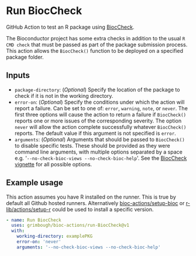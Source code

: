 # Run BiocCheck

GitHub Action to test an R package using [BiocCheck](https://bioconductor.org/packages/BiocCheck/).

The Bioconductor project has some extra checks in addition to the usual `R CMD check` that must be passed as part of the package submission process.  This action allows the `BiocCheck()` function to be deployed on a specified package folder.

## Inputs

- `package-directory`: (*Optional*) Specify the location of the package to check if it is not in the working directory.
- `error-on`: (*Optional*) Specify the conditions under which the action will report a failure.  Can be set to one of: `error`, `warning`, `note`, or `never`.  The first three options will cause the action to return a failure if `BiocCheck()` reports one or more issues of the corresponding severity.  The option `never` will allow the action complete successfully whatever `BiocCheck()` reports.  The default value if this argument is not specified is `error`.
- `arguments`: (*Optional*) Arguments that should be passed to `BiocCheck()` to disable specific tests.  These should be provided as they were command line arguments, with multiple options separated by a space e.g. '`--no-check-bioc-views --no-check-bioc-help`'. See the [BiocCheck vignette](https://bioconductor.org/packages/release/bioc/vignettes/BiocCheck/inst/doc/BiocCheck.html#using-bioccheck) for all possible options.

## Example usage

This action assumes you have R installed on the runner.  This is true by default all Github hosted runners.  Alternatively [bioc-actions/setup-bioc](https://github.com/grimbough/bioc-actions/tree/v1/setup-bioc) or [r-lib/actions/setup-r](https://github.com/r-lib/actions/tree/v2/setup-r) could be used to install a specific version.

```yaml
- name: Run BiocCheck
  uses: grimbough/bioc-actions/run-BiocCheck@v1
  with:
    working-directory: examplePKG
    error-on: 'never'
    arguments: '--no-check-bioc-views --no-check-bioc-help'
```
